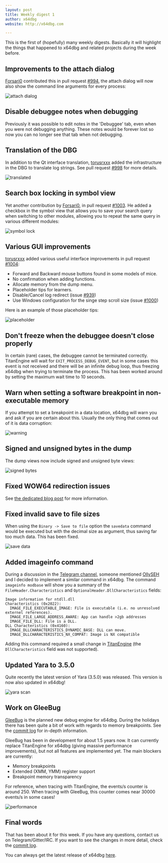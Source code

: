 ```yaml
---
layout: post
title: Weekly digest 1
author: x64dbg
website: http://x64dbg.com

---
```


This is the first of (hopefully) many weekly digests. Basically it will highlight the things that happened to x64dbg and related projects during the week before.

## Improvements to the attach dialog

[Forsari0](https://github.com/Forsari0) contributed this in pull request [#994](https://github.com/x64dbg/x64dbg/pull/994), the attach dialog will now also show the command line arguments for every process:

![attach dialog](https://i.imgur.com/UTo7MUy.png)

## Disable debuggee notes when debugging

Previously it was possible to edit notes in the 'Debuggee' tab, even when you were not debugging anything. These notes would be forever lost so now you can no longer see that tab when not debugging. 

## Translation of the DBG

In addition to the Qt interface translation, [torusrxxx](https://github.com/torusrxxx) added the infrastructure in the DBG to translate log strings. See pull request [#998](https://github.com/x64dbg/x64dbg/pull/998) for more details.

![translated](http://i.imgur.com/m6pbWzU.png)

## Search box locking in symbol view

Yet another contribution by [Forsari0](https://github.com/Forsari0), in pull request [#1003](https://github.com/x64dbg/x64dbg/pull/1003). He added a checkbox in the symbol view that allows you to save your search query when switching to other modules, allowing you to repeat the same query in various different modules:

![symbol lock](https://i.imgur.com/hCJV7Lv.png)

## Various GUI improvements

[torusrxxx](https://github.com/torusrxxx) added various useful interface improvements in pull request [#1004](https://github.com/x64dbg/x64dbg/pull/1004):

-  Forward and Backward mouse buttons found in some models of mice.
-  No confirmation when adding functions.
-  Allocate memory from the dump menu.
-  Placeholder tips for learners.
-  Disable/Cancel log redirect (issue [#939](https://github.com/x64dbg/x64dbg/issues/939))
-  Use Windows configuration for the singe step scroll size (issue [#1000](https://github.com/x64dbg/x64dbg/issues/1000))

Here is an example of those placeholder tips:

![placeholder](http://i.imgur.com/NixhO4s.png)

## Don't freeze when the debuggee doesn't close properly

In certain (rare) cases, the debuggee cannot be terminated correctly. TitanEngine will wait for `EXIT_PROCESS_DEBUG_EVENT`, but in some cases this event is not received and there will be an infinite debug loop, thus freezing x64dbg when trying to terminate the process. This has been worked around by setting the maximum wait time to 10 seconds. 

## Warn when setting a software breakpoint in non-executable memory

If you attempt to set a breakpoint in a data location, x64dbg will warn you and ask if you are certain about this. Usually the only thing that comes out of it is data corruption:

![warning](https://i.imgur.com/IGV06Ht.png)

## Signed and unsigned bytes in the dump

The dump views now include signed and unsigned byte views:

![signed bytes](https://i.imgur.com/T0as8JI.png)

## Fixed WOW64 redirection issues

See [the dedicated blog post](/blog/2016/08/27/supporting-wow64-debugging.html) for more information.

## Fixed invalid save to file sizes

When using the `Binary -> Save to file` option the `savedata` command would be executed but with the decimal size as argument, thus saving far too much data. This has been fixed.

![save data](https://i.imgur.com/bS6RVC5.png)

## Added imageinfo command

During a discussion in the [Telegram channel](http://telegram.x64dbg.com), someone mentioned [OllySEH](https://tuts4you.com/download.php?view.3390) and I decided to implement a similar command in x64dbg. The command `imageinfo modbase` will show you a summary of the `FileHeader.Characteristics` and `OptionalHeader.DllCharacteristics` fields:

```
Image information for ntdll.dll
Characteristics (0x2022):
  IMAGE_FILE_EXECUTABLE_IMAGE: File is executable (i.e. no unresolved externel references).
  IMAGE_FILE_LARGE_ADDRESS_AWARE: App can handle >2gb addresses
  IMAGE_FILE_DLL: File is a DLL.
DLL Characteristics (0x4160):
  IMAGE_DLLCHARACTERISTICS_DYNAMIC_BASE: DLL can move.
  IMAGE_DLLCHARACTERISTICS_NX_COMPAT: Image is NX compatible
```

Adding this command required a small change in [TitanEngine](bitbucket.org/titanengineupdate/titanengine-update) (the `DllCharacteristics` field was not supported).

## Updated Yara to 3.5.0

Quite recently the latest version of Yara (3.5.0) was released. This version is now also updated in x64dbg!

![yara scan](https://i.imgur.com/V64mRwf.png)

## Work on GleeBug

[GleeBug](https://github.com/x64dbg/GleeBug) is the planned new debug engine for x64dbg. During the holidays there has been quite a bit of work with regards to memory breakpoints. See the [commit log](https://github.com/x64dbg/GleeBug/commits/membp) for in-depth information.

GleeBug has been in development for about 1.5 years now. It can currently replace TitanEngine for x64dbg (giving massive performance improvements), but not all features are implemented yet. The main blockers are currently:

- Memory breakpoints
- Extended (XMM, YMM) register support
- Breakpoint memory transparency

For reference, when tracing with TitanEngine, the events/s counter is around 250. When tracing with GleeBug, this counter comes near 30000 events/s in some cases!

![performance](https://i.imgur.com/TAfH2Qg.png)

## Final words

That has been about it for this week. If you have any questions, contact us on Telegram/Gitter/IRC. If you want to see the changes in more detail, check the [commit log](https://github.com/x64dbg/x64dbg/commits).

You can always get the latest release of x64dbg [here](http://releases.x64dbg.com).